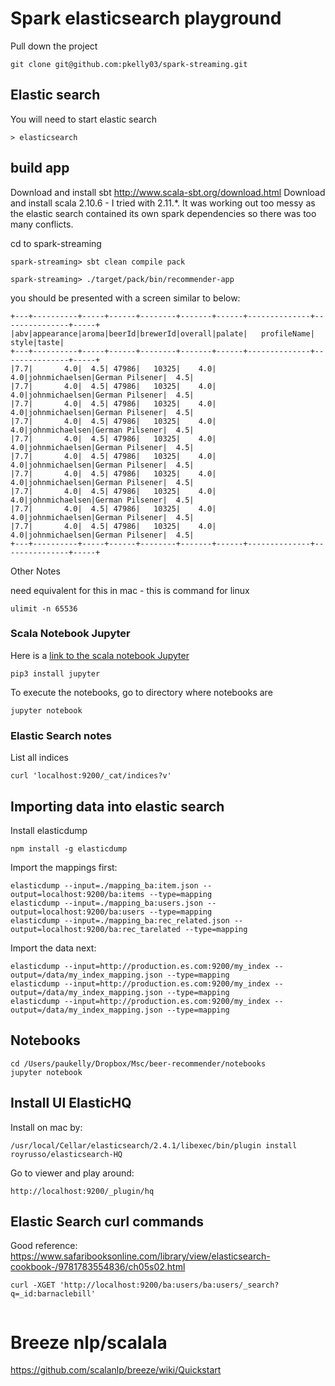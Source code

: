 Spark elasticsearch playground
==============================

Pull down the project
```
git clone git@github.com:pkelly03/spark-streaming.git
```


## Elastic search

You will need to start elastic search
```
> elasticsearch
```

## build app

Download and install sbt http://www.scala-sbt.org/download.html
Download and install scala 2.10.6 - I tried with 2.11.*. It was working out too messy as the elastic search contained its own
spark dependencies so there was too many conflicts.

cd to spark-streaming

```
spark-streaming> sbt clean compile pack
```

```
spark-streaming> ./target/pack/bin/recommender-app
```

you should be presented with a screen similar to below:

```
+---+----------+-----+------+--------+-------+------+--------------+---------------+-----+
|abv|appearance|aroma|beerId|brewerId|overall|palate|   profileName|          style|taste|
+---+----------+-----+------+--------+-------+------+--------------+---------------+-----+
|7.7|       4.0|  4.5| 47986|   10325|    4.0|   4.0|johnmichaelsen|German Pilsener|  4.5|
|7.7|       4.0|  4.5| 47986|   10325|    4.0|   4.0|johnmichaelsen|German Pilsener|  4.5|
|7.7|       4.0|  4.5| 47986|   10325|    4.0|   4.0|johnmichaelsen|German Pilsener|  4.5|
|7.7|       4.0|  4.5| 47986|   10325|    4.0|   4.0|johnmichaelsen|German Pilsener|  4.5|
|7.7|       4.0|  4.5| 47986|   10325|    4.0|   4.0|johnmichaelsen|German Pilsener|  4.5|
|7.7|       4.0|  4.5| 47986|   10325|    4.0|   4.0|johnmichaelsen|German Pilsener|  4.5|
|7.7|       4.0|  4.5| 47986|   10325|    4.0|   4.0|johnmichaelsen|German Pilsener|  4.5|
|7.7|       4.0|  4.5| 47986|   10325|    4.0|   4.0|johnmichaelsen|German Pilsener|  4.5|
|7.7|       4.0|  4.5| 47986|   10325|    4.0|   4.0|johnmichaelsen|German Pilsener|  4.5|
|7.7|       4.0|  4.5| 47986|   10325|    4.0|   4.0|johnmichaelsen|German Pilsener|  4.5|
+---+----------+-----+------+--------+-------+------+--------------+---------------+-----+
```


Other Notes

need equivalent for this in mac - this is command for linux
```
ulimit -n 65536 
```


### Scala Notebook Jupyter

Here is a [link to the scala notebook Jupyter](https://github.com/alexarchambault/jupyter-scala)

```
pip3 install jupyter
```

To execute the notebooks, go to directory where notebooks are

```
jupyter notebook
```

### Elastic Search notes

List all indices
```
curl 'localhost:9200/_cat/indices?v'
```


## Importing data into elastic search

Install elasticdump

```
npm install -g elasticdump
```

Import the mappings first:
```
elasticdump --input=./mapping_ba:item.json --output=localhost:9200/ba:items --type=mapping 
elasticdump --input=./mapping_ba:users.json --output=localhost:9200/ba:users --type=mapping 
elasticdump --input=./mapping_ba:rec_related.json --output=localhost:9200/ba:rec_tarelated --type=mapping 
```

Import the data next:
```
elasticdump --input=http://production.es.com:9200/my_index --output=/data/my_index_mapping.json --type=mapping 
elasticdump --input=http://production.es.com:9200/my_index --output=/data/my_index_mapping.json --type=mapping 
elasticdump --input=http://production.es.com:9200/my_index --output=/data/my_index_mapping.json --type=mapping 
```

## Notebooks

```
cd /Users/paukelly/Dropbox/Msc/beer-recommender/notebooks
jupyter notebook
```

## Install UI ElasticHQ

Install on mac by:
```
/usr/local/Cellar/elasticsearch/2.4.1/libexec/bin/plugin install royrusso/elasticsearch-HQ 
```

Go to viewer and play around:
```
http://localhost:9200/_plugin/hq
```


## Elastic Search curl commands

Good reference:
https://www.safaribooksonline.com/library/view/elasticsearch-cookbook-/9781783554836/ch05s02.html

```
curl -XGET 'http://localhost:9200/ba:users/ba:users/_search?q=_id:barnaclebill'


```

# Breeze nlp/scalala 
https://github.com/scalanlp/breeze/wiki/Quickstart
